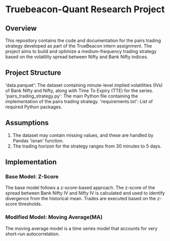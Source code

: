 # Truebeacon-Quant Research Project

## Overview
This repository contains the code and documentation for the pairs trading strategy developed as part of the TrueBeacon intern assignment. The project aims to build and optimize a medium-frequency trading strategy based on the volatility spread between Nifty and Bank Nifty indices.

## Project Structure
'data.parquet': The dataset containing minute-level implied volatilities (IVs) of Bank Nifty and Nifty, along with Time To Expiry (TTE) for the series.
'pairs_trading_strategy.py': The main Python file containing the implementation of the pairs trading strategy.
'requirements.txt': List of required Python packages.

## Assumptions
1. The dataset may contain missing values, and these are handled by Pandas 'isnan' function.
2. The trading horizon for the strategy ranges from 30 minutes to 5 days.

## Implementation
### Base Model: Z-Score
The base model follows a z-score-based approach. The z-score of the spread between Bank Nifty IV and Nifty IV is calculated and used to identify divergence from the historical mean. Trades are executed based on the z-score thresholds.

### Modified Model: Moving Average(MA)
The moving average model is a time series model that accounts for very short-run autocorrelation.



